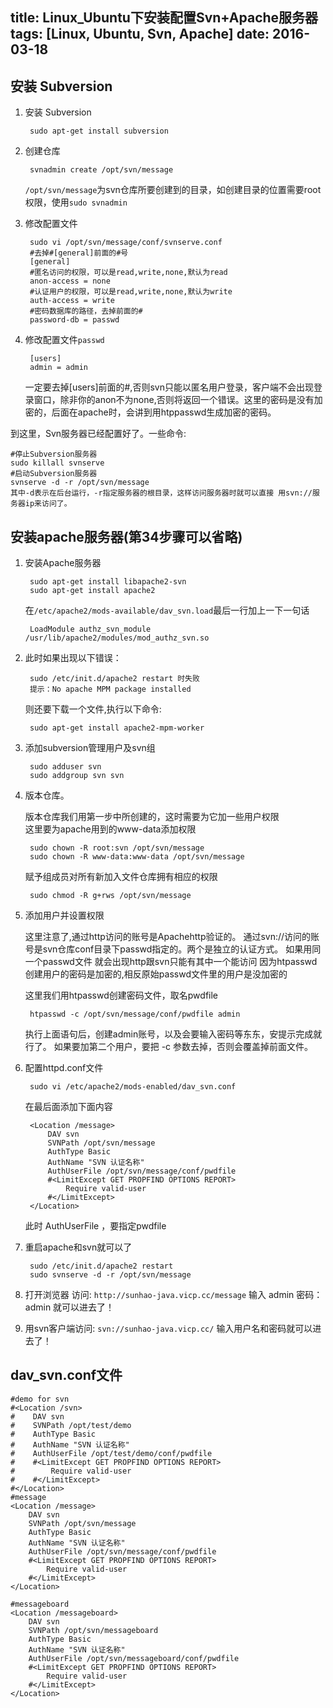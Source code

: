 title: Linux_Ubuntu下安装配置Svn+Apache服务器
tags: [Linux, Ubuntu, Svn, Apache]
date: 2016-03-18
---

## 安装 Subversion
1. 安装 Subversion

		sudo apt-get install subversion
<!-- more -->
2. 创建仓库
	
		svnadmin create /opt/svn/message
	`/opt/svn/message`为svn仓库所要创建到的目录，如创建目录的位置需要root权限，使用`sudo svnadmin`

3. 修改配置文件 

		sudo vi /opt/svn/message/conf/svnserve.conf
		#去掉#[general]前面的#号  
		[general]  
		#匿名访问的权限，可以是read,write,none,默认为read  
		anon-access = none
		#认证用户的权限，可以是read,write,none,默认为write  
		auth-access = write
		#密码数据库的路径，去掉前面的#  
		password-db = passwd

4. 修改配置文件`passwd`

		[users]  
		admin = admin
	一定要去掉[users]前面的#,否则svn只能以匿名用户登录，客户端不会出现登录窗口，除非你的anon不为none,否则将返回一个错误。这里的密码是没有加密的，后面在apache时，会讲到用htppasswd生成加密的密码。
	
到这里，Svn服务器已经配置好了。一些命令:

	#停止Subversion服务器
	sudo killall svnserve
	#启动Subversion服务器
	svnserve -d -r /opt/svn/message
	其中-d表示在后台运行，-r指定服务器的根目录，这样访问服务器时就可以直接 用svn://服务器ip来访问了。

## 安装apache服务器(第34步骤可以省略)
1. 安装Apache服务器
	
		sudo apt-get install libapache2-svn
		sudo apt-get install apache2

	在`/etc/apache2/mods-available/dav_svn.load`最后一行加上一下一句话
	
		LoadModule authz_svn_module /usr/lib/apache2/modules/mod_authz_svn.so

2. 此时如果出现以下错误：
	
		sudo /etc/init.d/apache2 restart 时失败 
		提示：No apache MPM package installed 
	则还要下载一个文件,执行以下命令:
	
		sudo apt-get install apache2-mpm-worker

3. 添加subversion管理用户及svn组
	
		sudo adduser svn
		sudo addgroup svn svn

4. 版本仓库。
	
	版本仓库我们用第一步中所创建的，这时需要为它加一些用户权限<br/>
	这里要为apache用到的www-data添加权限
		
		sudo chown -R root:svn /opt/svn/message
		sudo chown -R www-data:www-data /opt/svn/message
	赋予组成员对所有新加入文件仓库拥有相应的权限
		
		sudo chmod -R g+rws /opt/svn/message

5. 添加用户并设置权限
	
	这里注意了,通过http访问的账号是Apachehttp验证的。
	通过svn://访问的账号是svn仓库conf目录下passwd指定的。两个是独立的认证方式。
	如果用同一个passwd文件 就会出现http跟svn只能有其中一个能访问
	因为htpasswd创建用户的密码是加密的,相反原始passwd文件里的用户是没加密的

	这里我们用htpasswd创建密码文件，取名pwdfile
	
		htpasswd -c /opt/svn/message/conf/pwdfile admin
	执行上面语句后，创建admin账号，以及会要输入密码等东东，安提示完成就行了。
	如果要加第二个用户，要把 -c 参数去掉，否则会覆盖掉前面文件。

6. 配置httpd.conf文件

		sudo vi /etc/apache2/mods-enabled/dav_svn.conf
	在最后面添加下面内容
		
		<Location /message>
			DAV svn
			SVNPath /opt/svn/message
			AuthType Basic
			AuthName "SVN 认证名称"
			AuthUserFile /opt/svn/message/conf/pwdfile
			#<LimitExcept GET PROPFIND OPTIONS REPORT>
				Require valid-user
			#</LimitExcept>
		</Location>


	此时 AuthUserFile ，要指定pwdfile

7. 重启apache和svn就可以了
	
		sudo /etc/init.d/apache2 restart
		sudo svnserve -d -r /opt/svn/message


8. 打开浏览器 访问: `http://sunhao-java.vicp.cc/message` 输入 admin 密码：admin 就可以进去了！
9. 用svn客户端访问: `svn://sunhao-java.vicp.cc/`  输入用户名和密码就可以进去了！



## dav_svn.conf文件

	#demo for svn
	#<Location /svn>
	#    DAV svn
	#    SVNPath /opt/test/demo 
	#    AuthType Basic
	#    AuthName "SVN 认证名称"
	#    AuthUserFile /opt/test/demo/conf/pwdfile
	#    #<LimitExcept GET PROPFIND OPTIONS REPORT>
	#        Require valid-user
	#    #</LimitExcept>
	#</Location>
	#message
	<Location /message>
	    DAV svn
	    SVNPath /opt/svn/message
	    AuthType Basic
	    AuthName "SVN 认证名称"
	    AuthUserFile /opt/svn/message/conf/pwdfile
	    #<LimitExcept GET PROPFIND OPTIONS REPORT>
	        Require valid-user
	    #</LimitExcept>
	</Location>
	
	#messageboard
	<Location /messageboard>
	    DAV svn
	    SVNPath /opt/svn/messageboard
	    AuthType Basic
	    AuthName "SVN 认证名称"
	    AuthUserFile /opt/svn/messageboard/conf/pwdfile
	    #<LimitExcept GET PROPFIND OPTIONS REPORT>
	        Require valid-user
	    #</LimitExcept>
	</Location>